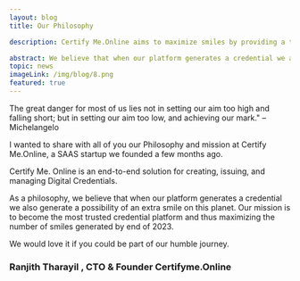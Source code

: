 ```yaml
---
layout: blog
title: Our Philosophy

description: Certify Me.Online aims to maximize smiles by providing a trusted platform for creating and managing Digital Credentials.

abstract: We believe that when our platform generates a credential we also generate a possibility of an extra smile on this planet
topic: news
imageLink: /img/blog/8.png
featured: true
---
```

The great danger for most of us lies not in setting our aim too high and falling short; but in setting our aim too low, and achieving our mark." –Michelangelo

I wanted to share with all of you our Philosophy and mission at Certify Me.Online, a SAAS startup we founded a few months ago.

Certify Me. Online is an end-to-end solution for creating, issuing, and managing Digital Credentials.

As a philosophy, we believe that when our platform generates a credential we also generate a possibility of an extra smile on this planet.
Our mission is to become the most trusted credential platform and thus maximizing the number of smiles generated by end of 2023.

We would love it if you could be part of our humble journey. 

### Ranjith Tharayil , CTO & Founder  Certifyme.Online
